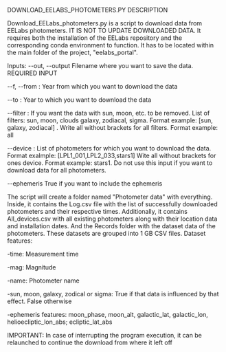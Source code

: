 DOWNLOAD_EELABS_PHOTOMETERS.PY DESCRIPTION

Download_EELabs_photometers.py is a script to download data from EELabs photometers. IT IS NOT TO UPDATE DOWNLOADED DATA. It 
requires both the installation of the EELabs repository and the corresponding conda environment to function. It has to be located 
within the main folder of the project, "eelabs_portal".

Inputs:
--out, --output Filename where you want to save the data. REQUIRED INPUT

--f, --from : Year from which you want to download the data

--to : Year to which you want to download the data

--filter : If you want the data with sun, moon, etc. to be removed. List of filters: sun, moon, clouds galaxy, zodiacal, sigma. 
Format example: [sun, galaxy, zodiacal] . Write all without brackets for all filters. Format example: all

--device : List of photometers for which you want to download the data. Format exalmple: [LPL1_001,LPL2_033,stars1] Wite all 
without brackets for ones device. Format example: stars1. Do not use this input if you want to download data for all photometers.

--ephemeris True  if you want to include the ephemeris

The script will create a folder named "Photometer data" with everything. Inside, it contains the Log.csv file with the list of 
successfully downloaded photometers and their respective times. Additionally, it contains All_devices.csv with all existing 
photometers along with their location data and installation dates. And the Records folder with the dataset data of the photometers. 
These datasets are grouped into 1 GB CSV files. Dataset features:

-time: Measurement time

-mag: Magnitude

-name: Photometer name

-sun, moon, galaxy, zodical or sigma: True if that data is influenced by that effect. False otherwise

-ephemeris features: moon_phase, moon_alt, galactic_lat, galactic_lon, helioecliptic_lon_abs; ecliptic_lat_abs

IMPORTANT: In case of interrupting the program execution, it can be relaunched to continue the download from where it left off

